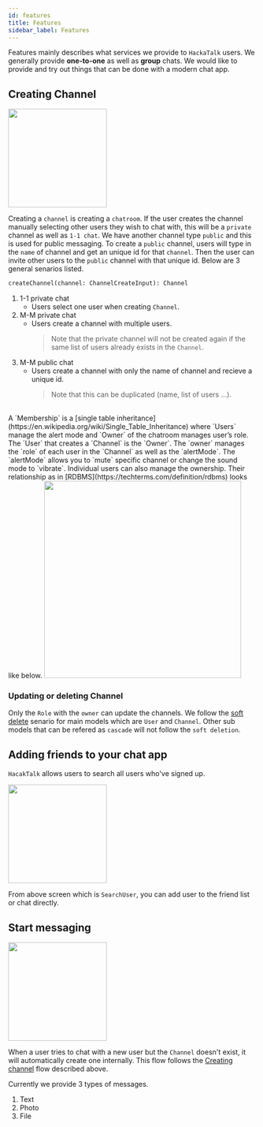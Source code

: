 ```yaml
---
id: features
title: Features
sidebar_label: Features
---
```


Features mainly describes what services we provide to `HackaTalk` users. We generally provide **one-to-one** as well as **group** chats. We would like to provide and try out things that can be done with a modern chat app.

## Creating Channel

<img src="https://user-images.githubusercontent.com/27461460/89128311-d875cf00-d52f-11ea-9107-2ee2e6fe2e58.png" width="200"/>

Creating a `channel` is creating a `chatroom`. If the user creates the channel manually selecting other users they wish to chat with, this will be a `private` channel as well as `1-1 chat`. We have another channel type `public` and this is used for public messaging. To create a `public` channel, users will type in the `name` of channel and get an unique id for that `channel`. Then the user can invite other users to the `public` channel with that unique id. Below are 3 general senarios listed. 
<br/>

```graphql
createChannel(channel: ChannelCreateInput): Channel
```

1. 1-1 private chat
   * Users select one user when creating `Channel`.
2. M-M private chat
   * Users create a channel with multiple users.
     > Note that the private channel will not be created again if the same list of users already exists in the `Channel`.
3. M-M public chat
   * Users create a channel with only the name of channel and recieve a unique id.
     > Note that this can be duplicated (name, list of users ...).

<br/>
A `Membership` is a [single table inheritance](https://en.wikipedia.org/wiki/Single_Table_Inheritance) where `Users` manage the alert mode and `Owner` of the chatroom manages user’s role.
The `User` that creates a `Channel` is the `Owner`. The `owner` manages the `role` of each user in the `Channel` as well as the `alertMode`. The `alertMode` allows you to `mute` specific channel or change the sound mode to `vibrate`. Individual users can also manage the ownership. Their relationship as in [RDBMS](https://techterms.com/definition/rdbms) looks like below.

<img src="https://user-images.githubusercontent.com/27461460/89128370-3b676600-d530-11ea-9c10-e2d133fed021.png" width="400"/>
<br/>

### Updating or deleting Channel

Only the `Role` with the `owner` can update the channels. We follow the [soft delete](https://guides.cfwheels.org/docs/soft-delete) senario for main models which are `User` and `Channel`. Other sub models that can be refered as `cascade` will not follow the `soft deletion`.<br/>

## Adding friends to your chat app

`HacakTalk` allows users to search all users who've signed up.

<img src="https://user-images.githubusercontent.com/27461460/89128315-dad82900-d52f-11ea-9e1b-5a5fd4f29010.png" width="200"/>

From above screen which is `SearchUser`, you can add user to the friend list or chat directly.

## Start messaging

<img src="https://user-images.githubusercontent.com/27461460/89128308-d6ac0b80-d52f-11ea-9368-ebe6e7cb9d15.png" width="200"/>

When a user tries to chat with a new user but the `Channel` doesn't exist, it will automatically create one internally. This flow follows the [Creating channel](#creating-channel) flow described above.

Currently we provide 3 types of messages.
1. Text
2. Photo
3. File
